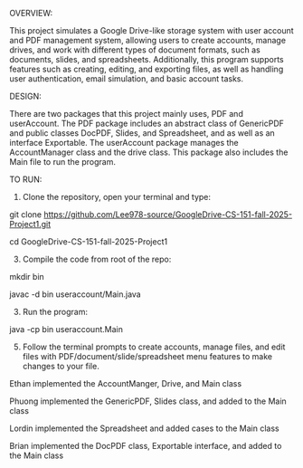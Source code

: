 OVERVIEW:

This project simulates a Google Drive-like storage system with user account and PDF management system, allowing users to create accounts, manage drives, and work with different types of document formats, such as documents, slides, and spreadsheets. 
Additionally, this program supports features such as creating, editing, and exporting files, as well as handling user authentication, email simulation, and basic account tasks. 

DESIGN:

There are two packages that this project mainly uses, PDF and userAccount.
The PDF package includes an abstract class of GenericPDF and public classes DocPDF, Slides, and Spreadsheet, and as well as an interface Exportable.
The userAccount package manages the AccountManager class and the drive class. This package also includes the Main file to run the program. 

TO RUN:

1. Clone the repository, open your terminal and type:
   
git clone https://github.com/Lee978-source/GoogleDrive-CS-151-fall-2025-Project1.git

cd GoogleDrive-CS-151-fall-2025-Project1

3. Compile the code from root of the repo:
   
mkdir bin

javac -d bin useraccount/Main.java

3. Run the program:

 java -cp bin useraccount.Main

5. Follow the terminal prompts to create accounts, manage files, and edit files with PDF/document/slide/spreadsheet menu features to make changes to your file.
   
Ethan implemented the AccountManger, Drive, and Main class

Phuong implemented the GenericPDF, Slides class, and added to the Main class

Lordin implemented the Spreadsheet and added cases to the Main class

Brian implemented the DocPDF class, Exportable interface, and added to the Main class
